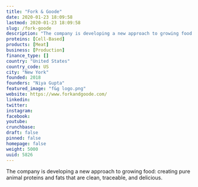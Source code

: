 ```yaml
---
title: "Fork & Goode"
date: 2020-01-23 18:09:58
lastmod: 2020-01-23 18:09:58
slug: /fork-goode
description: "The company is developing a new approach to growing food: creating pure animal proteins and fats that are clean, traceable, and delicious."
proteins: [Cell-Based]
products: [Meat]
business: [Production]
finance_type: []
country: "United States"
country_code: US
city: "New York"
founded: 2018
founders: "Niya Gupta"
featured_image: "f&g logo.png"
website: https://www.forkandgoode.com/
linkedin: 
twitter: 
instagram: 
facebook: 
youtube: 
crunchbase: 
draft: false
pinned: false
homepage: false
weight: 5000
uuid: 5826
---
```

The company is developing a new approach to growing food: creating pure animal proteins and fats that are clean, traceable, and delicious.
